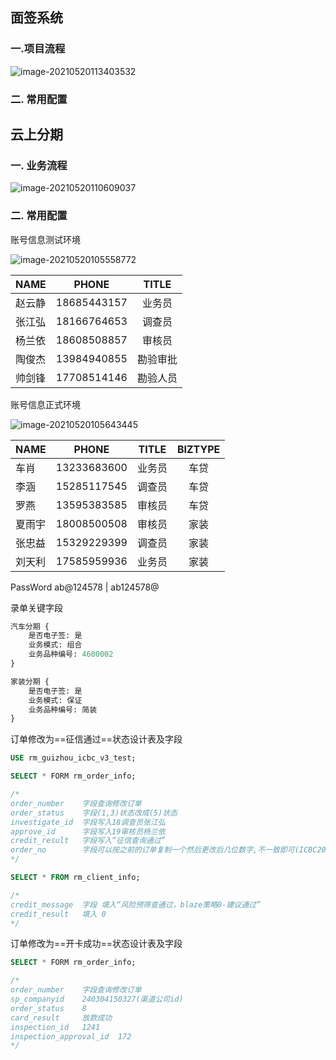 ##  面签系统

###  一.项目流程

![image-20210520113403532](https://cdn.jsdelivr.net/gh/chanwanxiang/imageHosting/img/image-20210520113403532.png)

###  二. 常用配置



##  云上分期

### 一. 业务流程

![image-20210520110609037](https://cdn.jsdelivr.net/gh/chanwanxiang/imageHosting/img/image-20210520110609037.png)

### 二. 常用配置

账号信息测试环境

![image-20210520105558772](C:/Users/Admin/AppData/Roaming/Typora/typora-user-images/image-20210520105558772.png)

| NAME   |    PHONE    |  TITLE   |
| ------ | :---------: | :------: |
| 赵云静 | 18685443157 |  业务员  |
| 张江弘 | 18166764653 |  调查员  |
| 杨兰依 | 18608508857 |  审核员  |
| 陶俊杰 | 13984940855 | 勘验审批 |
| 帅剑锋 | 17708514146 | 勘验人员 |

账号信息正式环境

![image-20210520105643445](C:/Users/Admin/AppData/Roaming/Typora/typora-user-images/image-20210520105643445.png)

| NAME   |    PHONE    | TITLE  | BIZTYPE |
| ------ | :---------: | :----: | :-----: |
| 车肖   | 13233683600 | 业务员 |  车贷   |
| 李涵   | 15285117545 | 调查员 |  车贷   |
| 罗燕   | 13595383585 | 审核员 |  车贷   |
| 夏雨宇 | 18008500508 | 审核员 |  家装   |
| 张忠益 | 15329229399 | 调查员 |  家装   |
| 刘天利 | 17585959936 | 业务员 |  家装   |

PassWord ab@124578 | ab124578@

录单关键字段

```python
汽车分期 {
    是否电子签: 是
    业务模式: 组合
    业务品种编号: 4600002
}

家装分期 {
    是否电子签: 是
    业务模式: 保证
    业务品种编号: 简装
}
```

订单修改为==征信通过==状态设计表及字段

```sql
USE rm_guizhou_icbc_v3_test;

SELECT * FORM rm_order_info;

/*
order_number    字段查询修改订单
order_status    字段(1,3)状态改成(5)状态
investigate_id  字段写入18调查员张江弘
approve_id      字段写入19审核员杨兰依
credit_result   字段写入“征信查询通过”
order_no        字段可以按之前的订单复制一个然后更改后几位数字,不一致即可(ICBC20200441163602123002)
*/

SELECT * FROM rm_client_info;

/*
credit_message  字段 填入“风险预筛查通过，blaze策略0-建议通过”
credit_result   填入 0
*/

```

订单修改为==开卡成功==状态设计表及字段

```sql
SELECT * FORM rm_order_info;

/*
order_number    字段查询修改订单
sp_companyid    240304150327(渠道公司id)
order_status    8
card_result     放款成功
inspection_id   1241
inspection_approval_id  172
*/

```



